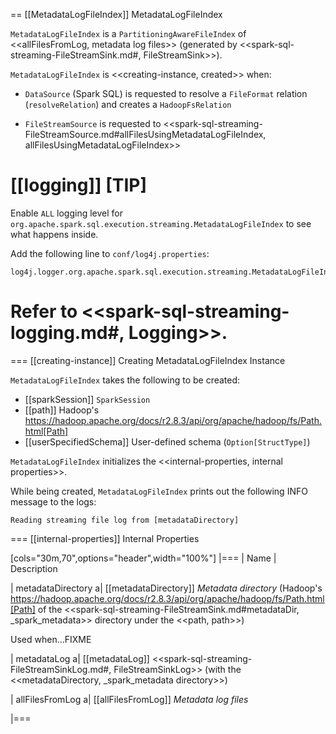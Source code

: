 == [[MetadataLogFileIndex]] MetadataLogFileIndex

`MetadataLogFileIndex` is a `PartitioningAwareFileIndex` of <<allFilesFromLog, metadata log files>> (generated by <<spark-sql-streaming-FileStreamSink.md#, FileStreamSink>>).

`MetadataLogFileIndex` is <<creating-instance, created>> when:

* `DataSource` (Spark SQL) is requested to resolve a `FileFormat` relation (`resolveRelation`) and creates a `HadoopFsRelation`

* `FileStreamSource` is requested to <<spark-sql-streaming-FileStreamSource.md#allFilesUsingMetadataLogFileIndex, allFilesUsingMetadataLogFileIndex>>

[[logging]]
[TIP]
====
Enable `ALL` logging level for `org.apache.spark.sql.execution.streaming.MetadataLogFileIndex` to see what happens inside.

Add the following line to `conf/log4j.properties`:

```
log4j.logger.org.apache.spark.sql.execution.streaming.MetadataLogFileIndex=ALL
```

Refer to <<spark-sql-streaming-logging.md#, Logging>>.
====

=== [[creating-instance]] Creating MetadataLogFileIndex Instance

`MetadataLogFileIndex` takes the following to be created:

* [[sparkSession]] `SparkSession`
* [[path]] Hadoop's https://hadoop.apache.org/docs/r2.8.3/api/org/apache/hadoop/fs/Path.html[Path]
* [[userSpecifiedSchema]] User-defined schema (`Option[StructType]`)

`MetadataLogFileIndex` initializes the <<internal-properties, internal properties>>.

While being created, `MetadataLogFileIndex` prints out the following INFO message to the logs:

```
Reading streaming file log from [metadataDirectory]
```

=== [[internal-properties]] Internal Properties

[cols="30m,70",options="header",width="100%"]
|===
| Name
| Description

| metadataDirectory
a| [[metadataDirectory]] *Metadata directory* (Hadoop's https://hadoop.apache.org/docs/r2.8.3/api/org/apache/hadoop/fs/Path.html[Path] of the <<spark-sql-streaming-FileStreamSink.md#metadataDir, _spark_metadata>> directory under the <<path, path>>)

Used when...FIXME

| metadataLog
a| [[metadataLog]] <<spark-sql-streaming-FileStreamSinkLog.md#, FileStreamSinkLog>> (with the <<metadataDirectory, _spark_metadata directory>>)

| allFilesFromLog
a| [[allFilesFromLog]] *Metadata log files*

|===
